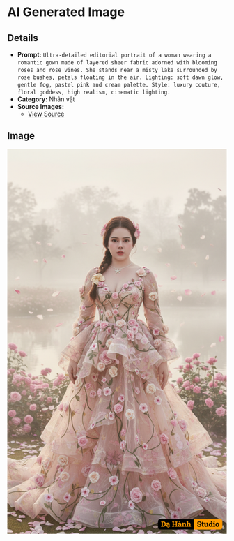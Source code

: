 # AI Generated Image

## Details
- **Prompt:** `Ultra-detailed editorial portrait of a woman wearing a romantic gown made of layered sheer fabric adorned with blooming roses and rose vines.
She stands near a misty lake surrounded by rose bushes, petals floating in the air.
Lighting: soft dawn glow, gentle fog, pastel pink and cream palette.
Style: luxury couture, floral goddess, high realism, cinematic lighting.`
- **Category:** Nhân vật
- **Source Images:**
  - [View Source](https://raw.githubusercontent.com/lenzcomvth/ImageLibrary/main/Female.png)

## Image
![AI Generated Image](./image-2025-10-12T10-15-41-367Z-h3xow.png)
